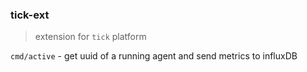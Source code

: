 ### tick-ext
> extension for `tick` platform

`cmd/active` - get uuid of a running agent and send metrics to influxDB
